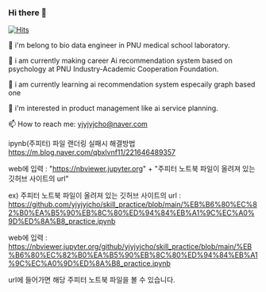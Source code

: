 
<!--
**yjyjyjcho/yjyjyjcho** is a ✨ _special_ ✨ repository because its `README.md` (this file) appears on your GitHub profile.
- 🤔 I’m looking for help with ...
- 💬 Ask me about ...
- 😄 Pronouns: ...
- ⚡ Fun fact: ...
-->

### Hi there 👋
[![Hits](https://hits.seeyoufarm.com/api/count/incr/badge.svg?url=https%3A%2F%2Fgithub.com%2Fyjyjyjcho&count_bg=%23DC1867&title_bg=%23030926&icon=&icon_color=%23E7E7E7&title=hits&edge_flat=false)](https://hits.seeyoufarm.com)


🔭 i'm belong to bio data engineer in PNU medical school laboratory.


🔭 i am currently making career Ai recommendation system based on psychology at PNU Industry-Academic Cooperation Foundation.


🌱 i am currently learning ai recommendation system especaily graph based one 


👯 i'm interested in product management like ai service planning.


📫 How to reach me: yjyjyjcho@naver.com


ipynb(주피터) 파일 랜더링 실패시 해결방법
https://m.blog.naver.com/qbxlvnf11/221646489357

web에 입력 : "https://nbviewer.jupyter.org" + "주피터 노트북 파일이 올려져 있는 깃허브 사이트의 url"

ex) 
주피터 노트북 파일이 올려져 있는 깃허브 사이트의 url : https://github.com/yjyjyjcho/skill_practice/blob/main/%EB%B6%80%EC%82%B0%EA%B5%90%EB%8C%80%ED%94%84%EB%A1%9C%EC%A0%9D%ED%8A%B8_practice.ipynb

web에 입력 : https://nbviewer.jupyter.org/github/yjyjyjcho/skill_practice/blob/main/%EB%B6%80%EC%82%B0%EA%B5%90%EB%8C%80%ED%94%84%EB%A1%9C%EC%A0%9D%ED%8A%B8_practice.ipynb

url에 들어가면 해당 주피터 노트북 파일을 볼 수 있습니다.

